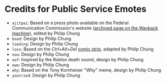 # Credits for Public Service Emotes

* `ajitpai`: Based on a press photo available on the Federal Communication Commission's website ([archived page on the Wayback machine](https://web.archive.org/web/20180904154923/https://www.fcc.gov/general/commissioners-press-photos)), edited by Philip Chung
* `bsod`: Design by Philip Chung
* `loading`: Design by Philip Chung
* `loss`: Based on the *Ctrl+Alt+Del* [comic strip](https://cad-comic.com/comic/loss/), adapted by Philip Chung
* `nou`: Design by Philip Chung
* `oof`: Inspired by the Roblox death sound, design by Philip Chung
* `owo`: Design by Philip Chung
* `why`: Based on the Tony Kornheiser "Why" meme, design by Philip Chung
* `youtried`: Design by Philip Chung